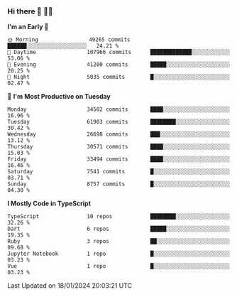 ### Hi there 👋 🧑‍💻



<!--START_SECTION:waka-->
**I'm an Early 🐤** 

```text
🌞 Morning                49265 commits       ██████░░░░░░░░░░░░░░░░░░░   24.21 % 
🌆 Daytime                107966 commits      █████████████░░░░░░░░░░░░   53.06 % 
🌃 Evening                41200 commits       █████░░░░░░░░░░░░░░░░░░░░   20.25 % 
🌙 Night                  5035 commits        █░░░░░░░░░░░░░░░░░░░░░░░░   02.47 % 
```
📅 **I'm Most Productive on Tuesday** 

```text
Monday                   34502 commits       ████░░░░░░░░░░░░░░░░░░░░░   16.96 % 
Tuesday                  61903 commits       ████████░░░░░░░░░░░░░░░░░   30.42 % 
Wednesday                26698 commits       ███░░░░░░░░░░░░░░░░░░░░░░   13.12 % 
Thursday                 30571 commits       ████░░░░░░░░░░░░░░░░░░░░░   15.03 % 
Friday                   33494 commits       ████░░░░░░░░░░░░░░░░░░░░░   16.46 % 
Saturday                 7541 commits        █░░░░░░░░░░░░░░░░░░░░░░░░   03.71 % 
Sunday                   8757 commits        █░░░░░░░░░░░░░░░░░░░░░░░░   04.30 % 
```


**I Mostly Code in TypeScript** 

```text
TypeScript               10 repos            ████████░░░░░░░░░░░░░░░░░   32.26 % 
Dart                     6 repos             █████░░░░░░░░░░░░░░░░░░░░   19.35 % 
Ruby                     3 repos             ██░░░░░░░░░░░░░░░░░░░░░░░   09.68 % 
Jupyter Notebook         1 repo              █░░░░░░░░░░░░░░░░░░░░░░░░   03.23 % 
Vue                      1 repo              █░░░░░░░░░░░░░░░░░░░░░░░░   03.23 % 
```




 Last Updated on 18/01/2024 20:03:21 UTC
<!--END_SECTION:waka-->


